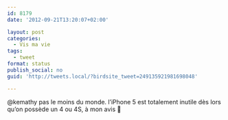 ```yaml
---
id: 8179
date: '2012-09-21T13:20:07+02:00'

layout: post
categories:
  - Vis ma vie
tags:
  - tweet
format: status
publish_social: no
guid: 'http://tweets.local/?birdsite_tweet=249135921981698048'

---
```


@kemathy pas le moins du monde. l’iPhone 5 est totalement inutile dès lors qu’on possède un 4 ou 4S, à mon avis 🙂